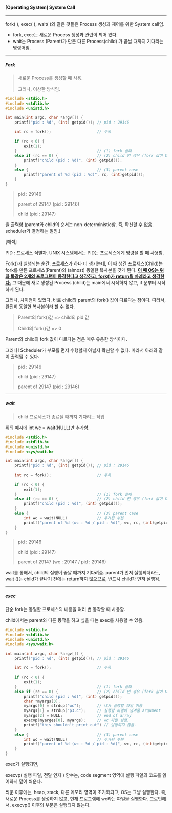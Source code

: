 #### [Operating System] System Call

---

fork( ), exec( ), wait( )와 같은 것들은 Process 생성과 제어를 위한 System call임.

- fork, exec는 새로운 Process 생성과 관련이 되어 있다.
- wait는 Process (Parent)가 만든 다른 Process(child) 가 끝날 때까지 기다리는 명령어임.

---

##### Fork

> 새로운 Process를 생성할 때 사용.
>
> 그러나, 이상한 방식임.

```c
#include <stdio.h>
#include <stdlib.h>
#include <unistd.h>

int main(int argc, char *argv[]) {
    printf("pid : %d", (int) getpid()); // pid : 29146
    
    int rc = fork();					// 주목
    
    if (rc < 0) {
        exit(1);
    }									// (1) fork 실패
    else if (rc == 0) {					// (2) child 인 경우 (fork 값이 0)
        printf("child (pid : %d)", (int) getpid());
    }
    else {								// (3) parent case
        printf("parent of %d (pid : %d)", rc, (int)getpid());
    }
}
```

> pid : 29146
>
> parent of 29147 (pid : 29146)
>
> child (pid : 29147)

을 출력함 (parent와 child의 순서는 non-deterministic함. 즉, 확신할 수 없음. scheduler가 결정하는 일임.)

[해석]

PID :  프로세스 식별자. UNIX 시스템에서는 PID는 프로세스에게 명령을 할 때 사용함.

Fork()가 실행되는 순간. 프로세스가 하나 더 생기는데, 이 때 생긴 프로세스(Child)는 fork를 만든 프로세스(Parent)와 (almost) 동일한 복사본을 갖게 된다. **<u>이 때 OS는 위와 똑같은 2개의 프로그램이 동작한다고 생각하고, fork()가 return될 차례라고 생각한다.</u>** 그 때문에 새로 생성된 Process (child)는 main에서 시작하지 않고, if 문부터 시작하게 된다.

그러나, 차이점이 있었다. 바로 child와 parent의 fork() 값이 다르다는 점이다.
 따라서, 완전히 동일한 복사본이라 할 수 없다. 

> Parent의 fork()값 => child의 pid 값
>
> Child의 fork()값 => 0

Parent와 child의 fork 값이 다르다는 점은 매우 유용한 방식이다.

그러나! Scheduler가 부모를 먼저 수행할지 아닐지 확신할 수 없다. 따라서 아래와 같이 출력될 수 있다.

> pid : 29146
>
> child (pid : 29147)
>
> parent of 29147 (pid : 29146)

----

##### wait

> child 프로세스가 종료될 때까지 기다리는 작업

위의 예시에 int wc = wait(NULL)만 추가함.

```C
#include <stdio.h>
#include <stdlib.h>
#include <unistd.h>
#include <sys/wait.h>

int main(int argc, char *argv[]) {
    printf("pid : %d", (int) getpid()); // pid : 29146
    
    int rc = fork();					// 주목
    
    if (rc < 0) {
        exit(1);
    }									// (1) fork 실패
    else if (rc == 0) {					// (2) child 인 경우 (fork 값이 0)
        printf("child (pid : %d)", (int) getpid());
    }
    else {								// (3) parent case
        int wc = wait(NULL)				// 추가된 부분
        printf("parent of %d (wc : %d / pid : %d)", wc, rc, (int)getpid());
    }
}
```

> pid : 29146
>
> child (pid : 29147)
>
> parent of 29147 (wc : 29147 / pid : 29146)

wait를 통해서, child의 실행이 끝날 때까지 기다려줌. parent가 먼저 실행되더라도, wait ()는 child가 끝나기 전에는 return하지 않으므로, 반드시 child가 먼저 실행됨.

----

##### exec

단순 fork는 동일한 프로세스의 내용을 여러 번 동작할 때 사용함.

child에서는 parent와 다른 동작을 하고 싶을 때는 exec를 사용할 수 있음.

```c
#include <stdio.h>
#include <stdlib.h>
#include <unistd.h>
#include <sys/wait.h>

int main(int argc, char *argv[]) {
    printf("pid : %d", (int) getpid()); // pid : 29146
    
    int rc = fork();					// 주목
    
    if (rc < 0) {
        exit(1);
    }									// (1) fork 실패
    else if (rc == 0) {					// (2) child 인 경우 (fork 값이 0)
        printf("child (pid : %d)", (int) getpid());
        char *myargs[3];
        myargs[0] = strdup("wc");		// 내가 실행할 파일 이름
        myargs[1] = strdup("p3.c");		// 실행할 파일에 넘겨줄 argument
        myargs[2] = NULL;				// end of array
        execvp(myarges[0], myargs);		// wc 파일 실행.
        printf("this shouldn't print out") // 실행되지 않음.
    }
    else {								// (3) parent case
        int wc = wait(NULL)				// 추가된 부분
        printf("parent of %d (wc : %d / pid : %d)", wc, rc, (int)getpid());
    }
}
```

exec가 실행되면, 

execvp( 실행 파일, 전달 인자 ) 함수는, code segment 영역에 실행 파일의 코드를 읽어와서 덮어 씌운다.

씌운 이후에는,  heap, stack, 다른 메모리 영역이 초기화되고, OS는 그냥 실행한다. 즉, 새로운 Process를 생성하지 않고, 현재 프로그램에 wc라는 파일을 실행한다. 그로인해서, execvp() 이후의 부분은 실행되지 않는다.